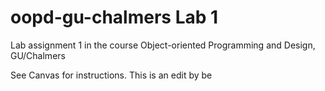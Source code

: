 # oopd-gu-chalmers Lab 1
Lab assignment 1 in the course Object-oriented Programming and Design, GU/Chalmers

See Canvas for instructions.
This is an edit by be
